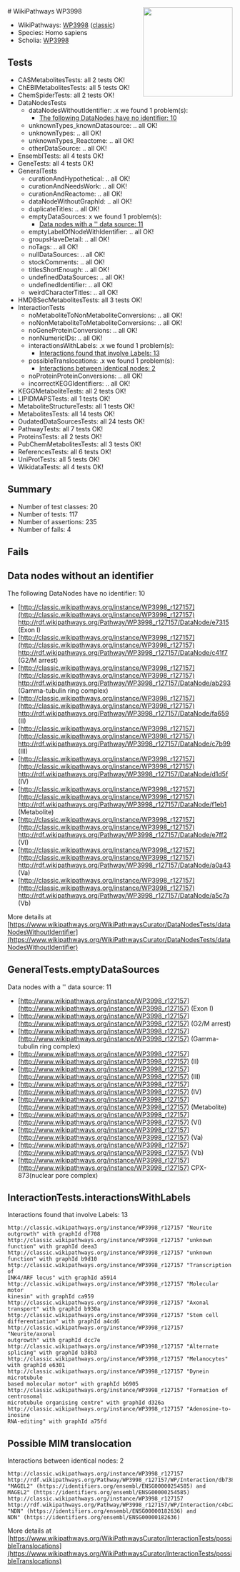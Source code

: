 <img style="float: right; width: 200px" src="https://upload.wikimedia.org/wikipedia/commons/thumb/8/83/Wplogo_with_text_500.png/640px-Wplogo_with_text_500.png" />
# WikiPathways WP3998

* WikiPathways: [WP3998](https://wikipathways.org/pathways/WP3998) ([classic](https://classic.wikipathways.org/instance/WP3998))
* Species: Homo sapiens
* Scholia: [WP3998](https://scholia.toolforge.org/wikipathways/WP3998)
## Tests
* CASMetabolitesTests: all 2 tests OK!
* ChEBIMetabolitesTests: all 5 tests OK!
* ChemSpiderTests: all 2 tests OK!
* DataNodesTests
    * dataNodesWithoutIdentifier: .x we found 1 problem(s):
        * [The following DataNodes have no identifier: 10](#8792c490)
    * unknownTypes_knownDatasource: .. all OK!
    * unknownTypes: .. all OK!
    * unknownTypes_Reactome: .. all OK!
    * otherDataSource: .. all OK!
* EnsemblTests: all 4 tests OK!
* GeneTests: all 4 tests OK!
* GeneralTests
    * curationAndHypothetical: .. all OK!
    * curationAndNeedsWork: .. all OK!
    * curationAndReactome: .. all OK!
    * dataNodeWithoutGraphId: .. all OK!
    * duplicateTitles: .. all OK!
    * emptyDataSources: x we found 1 problem(s):
        * [Data nodes with a '' data source: 11](#6531d9e5)
    * emptyLabelOfNodeWithIdentifier: .. all OK!
    * groupsHaveDetail: .. all OK!
    * noTags: .. all OK!
    * nullDataSources: .. all OK!
    * stockComments: .. all OK!
    * titlesShortEnough: .. all OK!
    * undefinedDataSources: .. all OK!
    * undefinedIdentifier: .. all OK!
    * weirdCharacterTitles: .. all OK!
* HMDBSecMetabolitesTests: all 3 tests OK!
* InteractionTests
    * noMetaboliteToNonMetaboliteConversions: .. all OK!
    * noNonMetaboliteToMetaboliteConversions: .. all OK!
    * noGeneProteinConversions: .. all OK!
    * nonNumericIDs: .. all OK!
    * interactionsWithLabels: .x we found 1 problem(s):
        * [Interactions found that involve Labels: 13](#fe97a8bb)
    * possibleTranslocations: .x we found 1 problem(s):
        * [Interactions between identical nodes: 2](#1c118207)
    * noProteinProteinConversions: .. all OK!
    * incorrectKEGGIdentifiers: .. all OK!
* KEGGMetaboliteTests: all 2 tests OK!
* LIPIDMAPSTests: all 1 tests OK!
* MetaboliteStructureTests: all 1 tests OK!
* MetabolitesTests: all 14 tests OK!
* OudatedDataSourcesTests: all 24 tests OK!
* PathwayTests: all 7 tests OK!
* ProteinsTests: all 2 tests OK!
* PubChemMetabolitesTests: all 3 tests OK!
* ReferencesTests: all 6 tests OK!
* UniProtTests: all 5 tests OK!
* WikidataTests: all 4 tests OK!


## Summary

* Number of test classes: 20
* Number of tests: 117
* Number of assertions: 235
* Number of fails: 4

## Fails

<a name="8792c490" />

## Data nodes without an identifier

The following DataNodes have no identifier: 10

* [http://classic.wikipathways.org/instance/WP3998_r127157](http://classic.wikipathways.org/instance/WP3998_r127157) http://rdf.wikipathways.org/Pathway/WP3998_r127157/DataNode/e7315 (Exon I)
* [http://classic.wikipathways.org/instance/WP3998_r127157](http://classic.wikipathways.org/instance/WP3998_r127157) http://rdf.wikipathways.org/Pathway/WP3998_r127157/DataNode/c41f7 (G2/M arrest)
* [http://classic.wikipathways.org/instance/WP3998_r127157](http://classic.wikipathways.org/instance/WP3998_r127157) http://rdf.wikipathways.org/Pathway/WP3998_r127157/DataNode/ab293 (Gamma-tubulin ring complex)
* [http://classic.wikipathways.org/instance/WP3998_r127157](http://classic.wikipathways.org/instance/WP3998_r127157) http://rdf.wikipathways.org/Pathway/WP3998_r127157/DataNode/fa659 (II)
* [http://classic.wikipathways.org/instance/WP3998_r127157](http://classic.wikipathways.org/instance/WP3998_r127157) http://rdf.wikipathways.org/Pathway/WP3998_r127157/DataNode/c7b99 (III)
* [http://classic.wikipathways.org/instance/WP3998_r127157](http://classic.wikipathways.org/instance/WP3998_r127157) http://rdf.wikipathways.org/Pathway/WP3998_r127157/DataNode/d1d5f (IV)
* [http://classic.wikipathways.org/instance/WP3998_r127157](http://classic.wikipathways.org/instance/WP3998_r127157) http://rdf.wikipathways.org/Pathway/WP3998_r127157/DataNode/f1eb1 (Metabolite)
* [http://classic.wikipathways.org/instance/WP3998_r127157](http://classic.wikipathways.org/instance/WP3998_r127157) http://rdf.wikipathways.org/Pathway/WP3998_r127157/DataNode/e7ff2 (VI)
* [http://classic.wikipathways.org/instance/WP3998_r127157](http://classic.wikipathways.org/instance/WP3998_r127157) http://rdf.wikipathways.org/Pathway/WP3998_r127157/DataNode/a0a43 (Va)
* [http://classic.wikipathways.org/instance/WP3998_r127157](http://classic.wikipathways.org/instance/WP3998_r127157) http://rdf.wikipathways.org/Pathway/WP3998_r127157/DataNode/a5c7a (Vb)


More details at [https://www.wikipathways.org/WikiPathwaysCurator/DataNodesTests/dataNodesWithoutIdentifier](https://www.wikipathways.org/WikiPathwaysCurator/DataNodesTests/dataNodesWithoutIdentifier)

<a name="6531d9e5" />

## GeneralTests.emptyDataSources

Data nodes with a '' data source: 11

* [http://www.wikipathways.org/instance/WP3998_r127157](http://www.wikipathways.org/instance/WP3998_r127157) (Exon I)
* [http://www.wikipathways.org/instance/WP3998_r127157](http://www.wikipathways.org/instance/WP3998_r127157) (G2/M arrest)
* [http://www.wikipathways.org/instance/WP3998_r127157](http://www.wikipathways.org/instance/WP3998_r127157) (Gamma-tubulin ring complex)
* [http://www.wikipathways.org/instance/WP3998_r127157](http://www.wikipathways.org/instance/WP3998_r127157) (II)
* [http://www.wikipathways.org/instance/WP3998_r127157](http://www.wikipathways.org/instance/WP3998_r127157) (III)
* [http://www.wikipathways.org/instance/WP3998_r127157](http://www.wikipathways.org/instance/WP3998_r127157) (IV)
* [http://www.wikipathways.org/instance/WP3998_r127157](http://www.wikipathways.org/instance/WP3998_r127157) (Metabolite)
* [http://www.wikipathways.org/instance/WP3998_r127157](http://www.wikipathways.org/instance/WP3998_r127157) (VI)
* [http://www.wikipathways.org/instance/WP3998_r127157](http://www.wikipathways.org/instance/WP3998_r127157) (Va)
* [http://www.wikipathways.org/instance/WP3998_r127157](http://www.wikipathways.org/instance/WP3998_r127157) (Vb)
* [http://www.wikipathways.org/instance/WP3998_r127157](http://www.wikipathways.org/instance/WP3998_r127157) CPX-873(nuclear pore complex)


<a name="fe97a8bb" />

## InteractionTests.interactionsWithLabels

Interactions found that involve Labels: 13
```
http://classic.wikipathways.org/instance/WP3998_r127157 "Neurite outgrowth" with graphId df708
http://classic.wikipathways.org/instance/WP3998_r127157 "unknown
function" with graphId deea3
http://classic.wikipathways.org/instance/WP3998_r127157 "unknown
function" with graphId b9d10
http://classic.wikipathways.org/instance/WP3998_r127157 "Transcription of 
INK4/ARF locus" with graphId a5914
http://classic.wikipathways.org/instance/WP3998_r127157 "Molecular motor 
kinesin" with graphId ca959
http://classic.wikipathways.org/instance/WP3998_r127157 "Axonal transport" with graphId b930a
http://classic.wikipathways.org/instance/WP3998_r127157 "Stem cell 
differentiation" with graphId a4cd6
http://classic.wikipathways.org/instance/WP3998_r127157 "Neurite/axonal 
outgrowth" with graphId dcc7e
http://classic.wikipathways.org/instance/WP3998_r127157 "Alternate splicing" with graphId b38b3
http://classic.wikipathways.org/instance/WP3998_r127157 "Melanocytes" with graphId e6301
http://classic.wikipathways.org/instance/WP3998_r127157 "Dynein microtubule 
based molecular motor" with graphId b6905
http://classic.wikipathways.org/instance/WP3998_r127157 "Formation of centrosomal
microtubule organising centre" with graphId d326a
http://classic.wikipathways.org/instance/WP3998_r127157 "Adenosine-to-inosine
RNA-editing" with graphId a75fd
```

<a name="1c118207" />

## Possible MIM translocation

Interactions between identical nodes: 2
```
http://classic.wikipathways.org/instance/WP3998_r127157 http://rdf.wikipathways.org/Pathway/WP3998_r127157/WP/Interaction/db738 "MAGEL2" (https://identifiers.org/ensembl/ENSG00000254585) and 
MAGEL2" (https://identifiers.org/ensembl/ENSG00000254585)
http://classic.wikipathways.org/instance/WP3998_r127157 http://rdf.wikipathways.org/Pathway/WP3998_r127157/WP/Interaction/c4bc2 "NDN" (https://identifiers.org/ensembl/ENSG00000182636) and 
NDN" (https://identifiers.org/ensembl/ENSG00000182636)
```

More details at [https://www.wikipathways.org/WikiPathwaysCurator/InteractionTests/possibleTranslocations](https://www.wikipathways.org/WikiPathwaysCurator/InteractionTests/possibleTranslocations)


